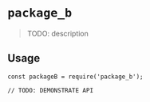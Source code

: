 # `package_b`

> TODO: description

## Usage

```
const packageB = require('package_b');

// TODO: DEMONSTRATE API
```
